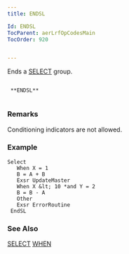 ```yaml
---
title: ENDSL

Id: ENDSL
TocParent: aerLrfOpCodesMain
TocOrder: 920


---
```


Ends a [SELECT](SELECT.html) group.

```

 **ENDSL** 
        
```

### Remarks
Conditioning indicators are not allowed. 

### Example

```
Select
   When X = 1
   B = A + B
   Exsr UpdateMaster
   When X &lt; 10 *and Y = 2
   B = B - A
   Other
   Exsr ErrorRoutine
 EndSL 
```

### See Also
[SELECT](SELECT.html)
[WHEN](WHEN.html) 
